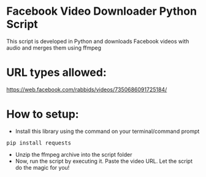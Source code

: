 # Facebook Video Downloader Python Script
This script is developed in Python and downloads Facebook videos with audio and merges them using ffmpeg

# URL types allowed:
https://web.facebook.com/rabbids/videos/7350686091725184/

# How to setup:
* Install this library using the command on your terminal/command prompt
<pre>pip install requests</pre>
* Unzip the ffmpeg archive into the script folder
* Now, run the script by executing it. Paste the video URL. Let the script do the magic for you!
